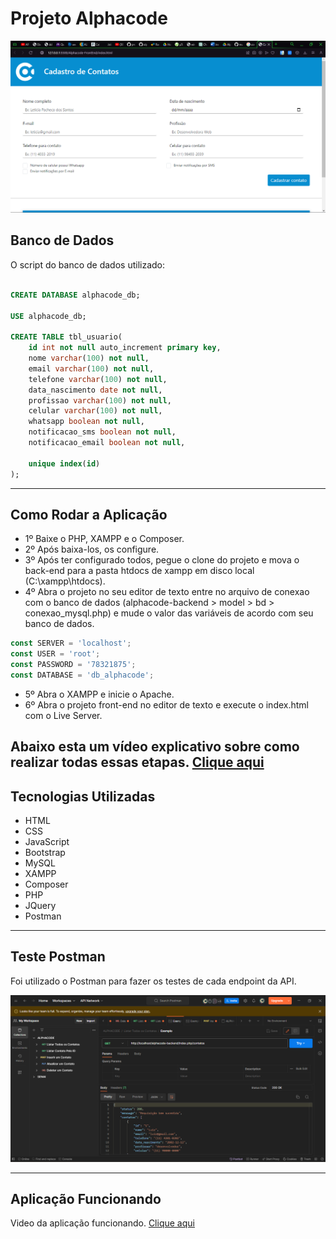 # Projeto Alphacode

![](./alphacode-front-end/assets/site-cadastro.png)


## Banco de Dados

O script do banco de dados utilizado:

```sql

CREATE DATABASE alphacode_db;

USE alphacode_db;

CREATE TABLE tbl_usuario(
	id int not null auto_increment primary key,
	nome varchar(100) not null,
	email varchar(100) not null,
	telefone varchar(100) not null,
	data_nascimento date not null,
    profissao varchar(100) not null,
    celular varchar(100) not null,
    whatsapp boolean not null,
    notificacao_sms boolean not null,
    notificacao_email boolean not null,
		
	unique index(id)
);

```

---

## Como Rodar a Aplicação

- 1º Baixe o PHP, XAMPP e o Composer.
- 2º Após baixa-los, os configure.
- 3º Após ter configurado todos, pegue o clone do projeto e mova o back-end para a pasta htdocs de xampp em disco local (C:\xampp\htdocs).
- 4º Abra o projeto no seu editor de texto entre no arquivo de conexao com o banco de dados (alphacode-backend > model > bd > conexao_mysql.php) e mude o valor das variáveis de acordo com seu banco de dados.

```javascript
const SERVER = 'localhost';
const USER = 'root';
const PASSWORD = '78321875';
const DATABASE = 'db_alphacode';
```

- 5º Abra o XAMPP e inicie o Apache.
- 6º Abra o projeto front-end no editor de texto e execute o index.html com o Live Server.

Abaixo esta um vídeo explicativo sobre como realizar todas essas etapas.
[Clique aqui](https://drive.google.com/drive/folders/1YdeCCP9BnMlCzFhdklsATCMydBiR3l0k)
---
## Tecnologias Utilizadas

- HTML
- CSS
- JavaScript
- Bootstrap
- MySQL
- XAMPP
- Composer
- PHP
- JQuery
- Postman

---
## Teste Postman

Foi utilizado o Postman para fazer os testes de cada endpoint da API.

![](./alphacode-front-end/assets/postaman.png)

---

## Aplicação Funcionando

Video da aplicação funcionando.
[Clique aqui](https://drive.google.com/drive/folders/1evRBlb1akQqwqq1f0l3uzqwetYncnehB)

